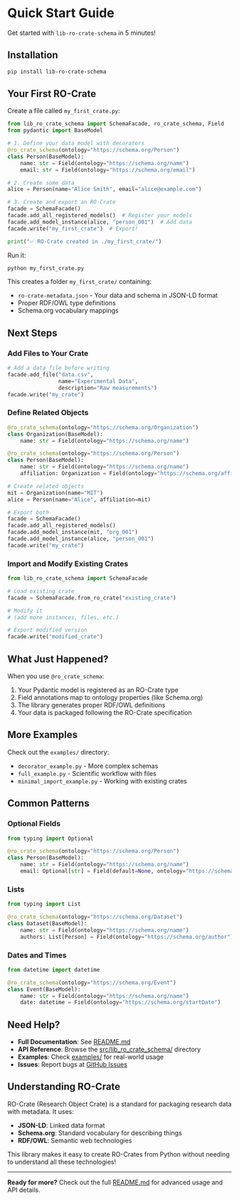 # Quick Start Guide

Get started with `lib-ro-crate-schema` in 5 minutes!

## Installation

```bash
pip install lib-ro-crate-schema
```

## Your First RO-Crate

Create a file called `my_first_crate.py`:

```python
from lib_ro_crate_schema import SchemaFacade, ro_crate_schema, Field
from pydantic import BaseModel

# 1. Define your data model with decorators
@ro_crate_schema(ontology="https://schema.org/Person")
class Person(BaseModel):
    name: str = Field(ontology="https://schema.org/name")
    email: str = Field(ontology="https://schema.org/email")

# 2. Create some data
alice = Person(name="Alice Smith", email="alice@example.com")

# 3. Create and export an RO-Crate
facade = SchemaFacade()
facade.add_all_registered_models()  # Register your models
facade.add_model_instance(alice, "person_001")  # Add data
facade.write("my_first_crate")  # Export!

print("✅ RO-Crate created in ./my_first_crate/")
```

Run it:
```bash
python my_first_crate.py
```

This creates a folder `my_first_crate/` containing:
- `ro-crate-metadata.json` - Your data and schema in JSON-LD format
- Proper RDF/OWL type definitions
- Schema.org vocabulary mappings

## Next Steps

### Add Files to Your Crate

```python
# Add a data file before writing
facade.add_file("data.csv", 
                name="Experimental Data",
                description="Raw measurements")
facade.write("my_crate")
```

### Define Related Objects

```python
@ro_crate_schema(ontology="https://schema.org/Organization")
class Organization(BaseModel):
    name: str = Field(ontology="https://schema.org/name")

@ro_crate_schema(ontology="https://schema.org/Person")
class Person(BaseModel):
    name: str = Field(ontology="https://schema.org/name")
    affiliation: Organization = Field(ontology="https://schema.org/affiliation")

# Create related objects
mit = Organization(name="MIT")
alice = Person(name="Alice", affiliation=mit)

# Export both
facade = SchemaFacade()
facade.add_all_registered_models()
facade.add_model_instance(mit, "org_001")
facade.add_model_instance(alice, "person_001")
facade.write("my_crate")
```

### Import and Modify Existing Crates

```python
from lib_ro_crate_schema import SchemaFacade

# Load existing crate
facade = SchemaFacade.from_ro_crate("existing_crate")

# Modify it
# (add more instances, files, etc.)

# Export modified version
facade.write("modified_crate")
```

## What Just Happened?

When you use `@ro_crate_schema`:
1. Your Pydantic model is registered as an RO-Crate type
2. Field annotations map to ontology properties (like Schema.org)
3. The library generates proper RDF/OWL definitions
4. Your data is packaged following the RO-Crate specification

## More Examples

Check out the `examples/` directory:
- `decorator_example.py` - More complex schemas
- `full_example.py` - Scientific workflow with files
- `minimal_import_example.py` - Working with existing crates

## Common Patterns

### Optional Fields
```python
from typing import Optional

@ro_crate_schema(ontology="https://schema.org/Person")
class Person(BaseModel):
    name: str = Field(ontology="https://schema.org/name")
    email: Optional[str] = Field(default=None, ontology="https://schema.org/email")
```

### Lists
```python
from typing import List

@ro_crate_schema(ontology="https://schema.org/Dataset")
class Dataset(BaseModel):
    name: str = Field(ontology="https://schema.org/name")
    authors: List[Person] = Field(ontology="https://schema.org/author")
```

### Dates and Times
```python
from datetime import datetime

@ro_crate_schema(ontology="https://schema.org/Event")
class Event(BaseModel):
    name: str = Field(ontology="https://schema.org/name")
    date: datetime = Field(ontology="https://schema.org/startDate")
```

## Need Help?

- **Full Documentation**: See [README.md](README.md)
- **API Reference**: Browse the [src/lib_ro_crate_schema/](src/lib_ro_crate_schema/) directory
- **Examples**: Check [examples/](examples/) for real-world usage
- **Issues**: Report bugs at [GitHub Issues](https://github.com/Snowwpanda/ro-crate-interoperability-profile/issues)

## Understanding RO-Crate

RO-Crate (Research Object Crate) is a standard for packaging research data with metadata. It uses:
- **JSON-LD**: Linked data format
- **Schema.org**: Standard vocabulary for describing things
- **RDF/OWL**: Semantic web technologies

This library makes it easy to create RO-Crates from Python without needing to understand all these technologies!

---

**Ready for more?** Check out the full [README.md](README.md) for advanced usage and API details.
